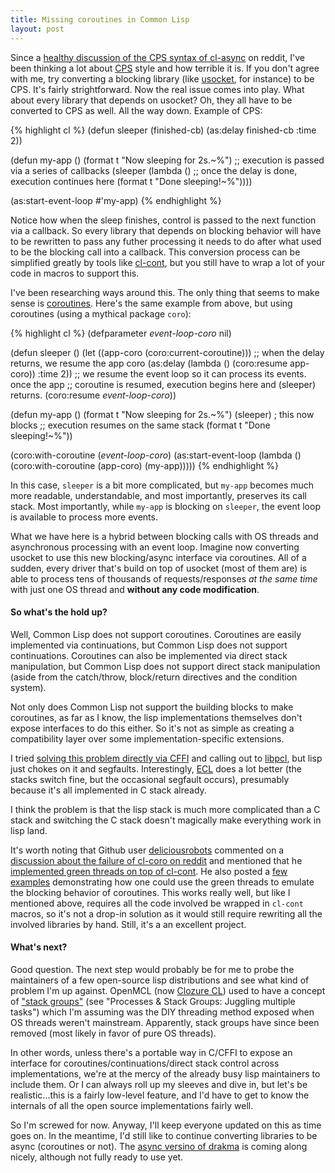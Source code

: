 ```yaml
---
title: Missing coroutines in Common Lisp
layout: post
---
```

Since a [healthy discussion of the CPS syntax of cl-async](http://www.reddit.com/r/lisp/comments/11lo3a/clasync_asynchronous_operations_for_common_lisp/)
on reddit, I've been thinking a lot about [CPS](http://en.wikipedia.org/wiki/Continuation-passing_style)
style and how terrible it is. If you don't agree with me, try converting a
blocking library (like [usocket](http://common-lisp.net/project/usocket/), for
instance) to be CPS.  It's fairly strightforward. Now the real issue comes into
play. What about every library that depends on usocket? Oh, they all have to be
converted to CPS as well. All the way down. Example of CPS:

{% highlight cl %}
(defun sleeper (finished-cb)
  (as:delay finished-cb :time 2))

(defun my-app ()
  (format t "Now sleeping for 2s.~%")
  ;; execution is passed via a series of callbacks
  (sleeper (lambda ()
			 ;; once the delay is done, execution continues here
             (format t "Done sleeping!~%"))))

(as:start-event-loop #'my-app)
{% endhighlight %}

Notice how when the sleep finishes, control is passed to the next function via a
callback. So every library that depends on blocking behavior will have to be
rewritten to pass any futher processing it needs to do after what used to be the
blocking call into a callback. This conversion process can be simplified greatly
by tools like [cl-cont](http://common-lisp.net/project/cl-cont/), but you still
have to wrap a lot of your code in macros to support this.

I've been researching ways around this. The only thing that seems to make sense
is [coroutines](http://en.wikipedia.org/wiki/Coroutine). Here's the same example
from above, but using coroutines (using a mythical package `coro`):

{% highlight cl %}
(defparameter *event-loop-coro* nil)

(defun sleeper ()
  (let ((app-coro (coro:current-coroutine)))
	;; when the delay returns, we resume the app coro
    (as:delay (lambda () (coro:resume app-coro)) :time 2))
  ;; we resume the event loop so it can process its events. once the app
  ;; coroutine is resumed, execution begins here and (sleeper) returns.
  (coro:resume *event-loop-coro*))

(defun my-app ()
  (format t "Now sleeping for 2s.~%")
  (sleeper)  ; this now blocks
  ;; execution resumes on the same stack
  (format t "Done sleeping!~%"))

(coro:with-coroutine (*event-loop-coro*)
  (as:start-event-loop
    (lambda ()
	  (coro:with-coroutine (app-coro)
	    (my-app)))))
{% endhighlight %}

In this case, `sleeper` is a bit more complicated, but `my-app` becomes much
more readable, understandable, and most importantly, preserves its call stack.
Most importantly, while `my-app` is blocking on `sleeper`, the event loop is
available to process more events.

What we have here is a hybrid between blocking calls with OS threads and
asynchronous processing with an event loop. Imagine now converting usocket to
use this new blocking/async interface via coroutines. All of a sudden, every
driver that's build on top of usocket (most of them are) is able to process
tens of thousands of requests/responses *at the same time* with just one OS
thread and __without any code modification__.

#### So what's the hold up?
Well, Common Lisp does not support coroutines. Coroutines are easily implemented
via continuations, but Common Lisp does not support continuations. Coroutines
can also be implemented via direct stack manipulation, but Common Lisp does not
support direct stack manipulation (aside from the catch/throw, block/return
directives and the condition system).

Not only does Common Lisp not support the building blocks to make coroutines,
as far as I know, the lisp implementations themselves don't expose interfaces to
do this either. So it's not as simple as creating a compatibility layer over
some implementation-specific extensions.

I tried [solving this problem directly via CFFI](https://github.com/orthecreedence/cl-coro)
and calling out to [libpcl](http://xmailserver.org/libpcl.html), but lisp just
chokes on it and segfaults. Interestingly, [ECL](http://ecls.sourceforge.net/)
does a lot better (the stacks switch fine, but the occasional segfault occurs),
presumably because it's all implemented in C stack already.

I think the problem is that the lisp stack is much more complicated than a
C stack and switching the C stack doesn't magically make everything work in
lisp land.

It's worth noting that Github user [deliciousrobots](https://github.com/deliciousrobots)
commented on a [discussion about the failure of cl-coro on reddit](http://www.reddit.com/r/lisp/comments/12pyi4/need_help_understanding_coroutine_c_library/)
and mentioned that he [implemented green threads on top of cl-cont](https://github.com/deliciousrobots/green-threads).
He also posted a [few examples](https://gist.github.com/4028233) demonstrating
how one could use the green threads to emulate the blocking behavior of
coroutines. This works really well, but like I mentioned above, requires all the
code involved be wrapped in `cl-cont` macros, so it's not a drop-in solution
as it would still require rewriting all the involved libraries by hand. Still,
it's a an excellent project.

#### What's next?
Good question. The next step would probably be for me to probe the maintainers
of a few open-source lisp distributions and see what kind of problem I'm up
against. OpenMCL (now [Clozure CL](http://ccl.clozure.com/)) used to have a 
concept of ["stack groups"](http://psg.com/~dlamkins/sl/chapter32.html) (see
"Processes & Stack Groups: Juggling multiple tasks") which I'm assuming was the
DIY threading method exposed when OS threads weren't mainstream. Apparently,
stack groups have since been removed (most likely in favor of pure OS threads).

In other words, unless there's a portable way in C/CFFI to expose an interface
for coroutines/continuations/direct stack control across implementations, we're
at the mercy of the already busy lisp maintainers to include them. Or I can
always roll up my sleeves and dive in, but let's be realistic...this is a fairly
low-level feature, and I'd have to get to know the internals of all the open
source implementations fairly well.

So I'm screwed for now. Anyway, I'll keep everyone updated on this as time goes
on. In the meantime, I'd still like to continue converting libraries to be
async (coroutines or not). The [async versino of drakma](https://github.com/orthecreedence/drakma-async)
is coming along nicely, although not fully ready to use yet.
